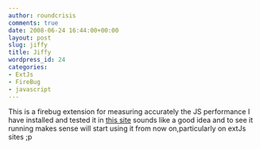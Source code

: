 ```yaml
---
author: roundcrisis
comments: true
date: 2008-06-24 16:44:00+00:00
layout: post
slug: jiffy
title: Jiffy
wordpress_id: 24
categories:
- ExtJs
- FireBug
- javascript
---
```


This is a firebug extension for measuring accurately the JS performance I have installed and tested it in [this site](http://billwscott.com/jiffyext/) sounds like a good idea and to see it running makes sense will start using it from now on,particularly on extJs sites ;p
